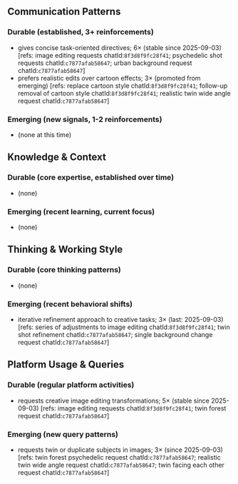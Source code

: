 ## Communication Patterns
### Durable (established, 3+ reinforcements)
- gives concise task-oriented directives; 6× (stable since 2025-09-03) [refs: image editing requests chatId:`8f3d8f9fc28f41`; psychedelic shot requests chatId:`c7877afab58647`; urban background request chatId:`c7877afab58647`]
- prefers realistic edits over cartoon effects; 3× (promoted from emerging) [refs: replace cartoon style chatId:`8f3d8f9fc28f41`; follow-up removal of cartoon style chatId:`8f3d8f9fc28f41`; realistic twin wide angle request chatId:`c7877afab58647`]

### Emerging (new signals, 1-2 reinforcements)
- (none at this time)

## Knowledge & Context
### Durable (core expertise, established over time)
- (none)

### Emerging (recent learning, current focus)
- (none)

## Thinking & Working Style
### Durable (core thinking patterns)
- (none)

### Emerging (recent behavioral shifts)
- iterative refinement approach to creative tasks; 3× (last: 2025-09-03) [refs: series of adjustments to image editing chatId:`8f3d8f9fc28f41`; twin shot refinement chatId:`c7877afab58647`; single background change request chatId:`c7877afab58647`]

## Platform Usage & Queries
### Durable (regular platform activities)
- requests creative image editing transformations; 5× (stable since 2025-09-03) [refs: image editing requests chatId:`8f3d8f9fc28f41`; twin forest request chatId:`c7877afab58647`]

### Emerging (new query patterns)
- requests twin or duplicate subjects in images; 3× (since 2025-09-03) [refs: twin forest psychedelic request chatId:`c7877afab58647`; realistic twin wide angle request chatId:`c7877afab58647`; twin facing each other request chatId:`c7877afab58647`]